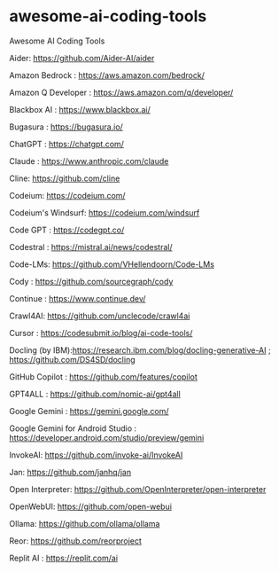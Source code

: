 # awesome-ai-coding-tools
Awesome AI Coding Tools


Aider: https://github.com/Aider-AI/aider

Amazon Bedrock : https://aws.amazon.com/bedrock/ 

Amazon Q Developer : https://aws.amazon.com/q/developer/

Blackbox AI : https://www.blackbox.ai/ 

Bugasura : https://bugasura.io/

ChatGPT : https://chatgpt.com/

Claude : https://www.anthropic.com/claude

Cline: https://github.com/cline

Codeium: https://codeium.com/

Codeium's Windsurf: https://codeium.com/windsurf

Code GPT : https://codegpt.co/

Codestral : https://mistral.ai/news/codestral/ 

Code-LMs: https://github.com/VHellendoorn/Code-LMs

Cody : https://github.com/sourcegraph/cody 

Continue : https://www.continue.dev/

Crawl4AI: https://github.com/unclecode/crawl4ai 

Cursor : https://codesubmit.io/blog/ai-code-tools/ 

Docling (by IBM):https://research.ibm.com/blog/docling-generative-AI ; https://github.com/DS4SD/docling

GitHub Copilot : https://github.com/features/copilot 

GPT4ALL : https://github.com/nomic-ai/gpt4all

Google Gemini : https://gemini.google.com/

Google Gemini for Android Studio : https://developer.android.com/studio/preview/gemini

InvokeAI: https://github.com/invoke-ai/InvokeAI

Jan: https://github.com/janhq/jan

Open Interpreter: https://github.com/OpenInterpreter/open-interpreter

OpenWebUI: https://github.com/open-webui

Ollama: https://github.com/ollama/ollama

Reor: https://github.com/reorproject

Replit AI : https://replit.com/ai 
